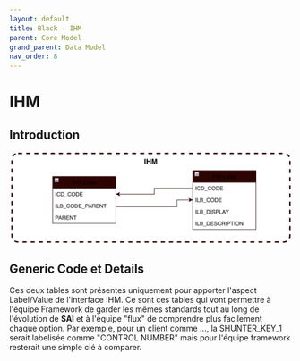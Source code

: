 ```yaml
---
layout: default
title: Black - IHM
parent: Core Model
grand_parent: Data Model
nav_order: 8
---
```


# IHM #

## Introduction
<p align="center"><img src="../../../../assets/img/data-model/IHM.png" width="600"></p>


## Generic Code et Details
Ces deux tables sont présentes uniquement pour apporter l'aspect Label/Value de l'interface IHM. Ce sont ces tables qui vont permettre à l'équipe Framework de garder les mêmes standards tout au long de l'évolution de **SAI** et à l'équipe "flux" de comprendre plus facilement chaque option.
Par exemple, pour un client comme ..., la SHUNTER_KEY_1 serait labelisée comme "CONTROL NUMBER" mais pour l'équipe framework resterait une simple clé à comparer.
